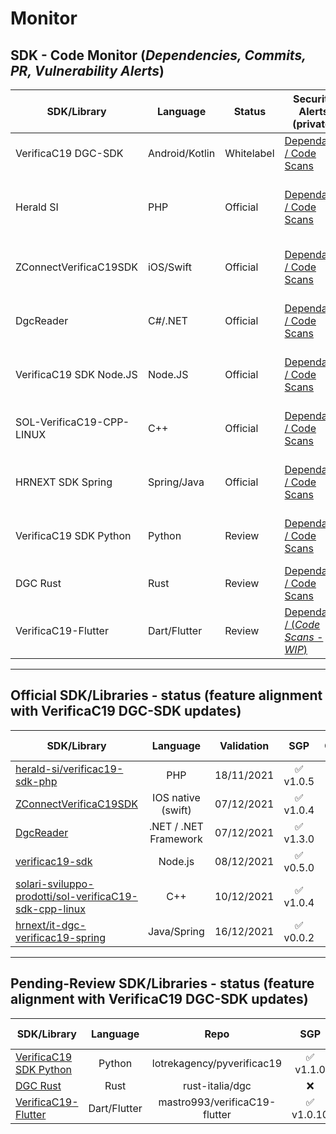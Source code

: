 # Monitor
## SDK - Code Monitor (_Dependencies, Commits, PR, Vulnerability Alerts_)

| SDK/Library               | Language       | Status     | Security Alerts (private) | Checks | Workflows (pub/pvt) | Checks |
|---------------------------|----------------|------------|---------------------------|--------|---------------------|--------|
| VerificaC19 DGC-SDK       | Android/Kotlin | Whitelabel | [Dependabot / Code Scans](https://github.com/VC19-SDK/it-dgc-verificac19-sdk-android/security) | ✅ | [CodeQL](https://github.com/VC19-SDK/it-dgc-verificac19-sdk-android/actions) | [![CodeQL](https://github.com/VC19-SDK/it-dgc-verificac19-sdk-android/actions/workflows/codeql-analysis.yml/badge.svg)](https://github.com/VC19-SDK/it-dgc-verificac19-sdk-android/actions/workflows/codeql-analysis.yml) |
| Herald SI                 | PHP            | Official   | [Dependabot / Code Scans](https://github.com/VC19-SDK/verificac19-sdk-php/security) | ✅ | [DevSkim + Psalm](https://github.com/VC19-SDK/verificac19-sdk-php/actions) | [![DevSkim](https://github.com/VC19-SDK/verificac19-sdk-php/actions/workflows/devskim-analysis.yml/badge.svg)](https://github.com/VC19-SDK/verificac19-sdk-php/actions/workflows/devskim-analysis.yml) [![Psalm Static analysis](https://github.com/VC19-SDK/verificac19-sdk-php/actions/workflows/psalm.yml/badge.svg)](https://github.com/VC19-SDK/verificac19-sdk-php/actions/workflows/psalm.yml) |
| ZConnectVerificaC19SDK    | iOS/Swift      | Official   | [Dependabot / Code Scans](https://github.com/VC19-SDK/zconnect-verificaC19-sdk-ios/security) | ✅ | [DevSkim + MobSF](https://github.com/VC19-SDK/zconnect-verificaC19-sdk-ios/actions) | [![DevSkim](https://github.com/VC19-SDK/zconnect-verificaC19-sdk-ios/actions/workflows/devskim-analysis.yml/badge.svg)](https://github.com/VC19-SDK/zconnect-verificaC19-sdk-ios/actions/workflows/devskim-analysis.yml) [![MobSF](https://github.com/VC19-SDK/zconnect-verificaC19-sdk-ios/actions/workflows/mobsf.yml/badge.svg)](https://github.com/VC19-SDK/zconnect-verificaC19-sdk-ios/actions/workflows/mobsf.yml) |
| DgcReader                 | C#/.NET        | Official   | [Dependabot / Code Scans](https://github.com/VC19-SDK/DgcReader/security) | ✅ | [CodeQL + DevSkim](https://github.com/VC19-SDK/DgcReader/actions) | [![CodeQL](https://github.com/VC19-SDK/DgcReader/actions/workflows/codeql-analysis.yml/badge.svg)](https://github.com/VC19-SDK/DgcReader/actions/workflows/codeql-analysis.yml) [![DevSkim](https://github.com/VC19-SDK/DgcReader/actions/workflows/devskim-analysis.yml/badge.svg)](https://github.com/VC19-SDK/DgcReader/actions/workflows/devskim-analysis.yml) |
| VerificaC19 SDK Node.JS   | Node.JS        | Official   | [Dependabot / Code Scans](https://github.com/VC19-SDK/verificac19-sdk/security) | ✅ | [CodeQL + DevSkim](https://github.com/VC19-SDK/verificac19-sdk/actions) | [![CodeQL](https://github.com/VC19-SDK/verificac19-sdk/actions/workflows/codeql-analysis.yml/badge.svg)](https://github.com/VC19-SDK/verificac19-sdk/actions/workflows/codeql-analysis.yml) [![DevSkim](https://github.com/VC19-SDK/verificac19-sdk/actions/workflows/devskim-analysis.yml/badge.svg)](https://github.com/VC19-SDK/verificac19-sdk/actions/workflows/devskim-analysis.yml) |
| SOL-VerificaC19-CPP-LINUX | C++            | Official   | [Dependabot / Code Scans](https://github.com/VC19-SDK/sol-verificaC19-sdk-cpp-linux/security) | ✅ | [CodeQL + DevSkim](https://github.com/VC19-SDK/sol-verificaC19-sdk-cpp-linux/actions) | [![CodeQL](https://github.com/VC19-SDK/sol-verificaC19-sdk-cpp-linux/actions/workflows/codeql-analysis.yml/badge.svg)](https://github.com/VC19-SDK/sol-verificaC19-sdk-cpp-linux/actions/workflows/codeql-analysis.yml) [![DevSkim](https://github.com/VC19-SDK/sol-verificaC19-sdk-cpp-linux/actions/workflows/devskim-analysis.yml/badge.svg)](https://github.com/VC19-SDK/sol-verificaC19-sdk-cpp-linux/actions/workflows/devskim-analysis.yml) |
| HRNEXT SDK Spring         | Spring/Java    | Official   | [Dependabot / Code Scans](https://github.com/VC19-SDK/it-dgc-verificac19-spring/security) | ✅ | [CodeQL + DevSkim](https://github.com/VC19-SDK/it-dgc-verificac19-spring/actions) | [![CodeQL](https://github.com/VC19-SDK/it-dgc-verificac19-spring/actions/workflows/codeql-analysis.yml/badge.svg)](https://github.com/VC19-SDK/it-dgc-verificac19-spring/actions/workflows/codeql-analysis.yml) [![DevSkim](https://github.com/VC19-SDK/it-dgc-verificac19-spring/actions/workflows/devskim-analysis.yml/badge.svg)](https://github.com/VC19-SDK/it-dgc-verificac19-spring/actions/workflows/devskim-analysis.yml) |
| VerificaC19 SDK Python    | Python         | Review     | [Dependabot / Code Scans](https://github.com/VC19-SDK/pyverificac19/security) | ✅ | [CodeQL + DevSkim](https://github.com/VC19-SDK/pyverificac19/actions) | [![CodeQL](https://github.com/VC19-SDK/pyverificac19/actions/workflows/codeql-analysis.yml/badge.svg)](https://github.com/VC19-SDK/pyverificac19/actions/workflows/codeql-analysis.yml) [![DevSkim](https://github.com/VC19-SDK/pyverificac19/actions/workflows/devskim-analysis.yml/badge.svg)](https://github.com/VC19-SDK/pyverificac19/actions/workflows/devskim-analysis.yml) |
| DGC Rust                  | Rust           | Review     | [Dependabot / Code Scans](https://github.com/VC19-SDK/dgc/security) | ✅ | [DevSkim](https://github.com/VC19-SDK/dgc/actions) | [![DevSkim](https://github.com/VC19-SDK/dgc/actions/workflows/devskim-analysis.yml/badge.svg)](https://github.com/VC19-SDK/dgc/actions/workflows/devskim-analysis.yml) |
| VerificaC19-Flutter       | Dart/Flutter   | Review     | [Dependabot / (_Code Scans - WIP_)](https://github.com/VC19-SDK/verificaC19-flutter/security) | - | [(_WIP_)](https://github.com/VC19-SDK/verificaC19-flutter/actions) | - |

----------------------------

## Official SDK/Libraries - status (feature alignment with VerificaC19 DGC-SDK updates)

| SDK/Library | Language  | Validation | SGP | CRL/DRL | Booster| Exemptions | School | Work | Entry DL5/2022 | 
| -----------    | :-: | :-:      |  :-:      |  :-:      |  :-:      | :-: | :-: | :-: | :-: |
| [herald-si/verificac19-sdk-php](https://github.com/herald-si/verificac19-sdk-php)| PHP| 18/11/2021 |  ✅<br>v1.0.5      |  ✅<br>v1.1.0       |  ✅<br>v1.2.0      | ✅<br>v1.3.0 | ✅<br>v1.4.3 | WIP | WIP |
| [ZConnectVerificaC19SDK](https://github.com/hrzucchetti/zconnect-verificaC19-sdk-ios) | IOS native (swift) | 07/12/2021 |  ✅<br>v1.0.4   |  ✅<br>v1.1.0       |  ✅<br>v1.1.1       | ✅<br>v1.1.2 | ✅<br>v1.1.5 | ✅<br>v1.1.6 | ✅<br>v1.1.7 |
| [DgcReader](https://github.com/DevTrevi/DgcReader) | .NET / .NET Framework | 07/12/2021 | ✅<br>v1.3.0 | ✅<br>v2.0.0 | ✅<br>v2.1.0 | ✅<br>v2.3.0 | ✅<br>v2.4.0 | WIP | WIP |
| [verificac19-sdk](https://github.com/italia/verificac19-sdk )   | Node.js |  08/12/2021    |  ✅<br>v0.5.0     |  ✅<br>v0.6.0     | ✅<br>v0.7.0   | ✅<br>v0.8.0 | ❌ | ❌ | ❌ |
| [solari-sviluppo-prodotti/sol-verificaC19-sdk-cpp-linux](https://github.com/solari-sviluppo-prodotti/sol-verificaC19-sdk-cpp-linux)| C++| 10/12/2021 | ✅<br>v1.0.4       |   ✅<br>v1.1.2      |   ✅<br>v1.1.1      | ✅<br>v1.1.3 | ✅<br>v1.1.4 | ✅<br>v1.1.4 | ❌ |
| [hrnext/it-dgc-verificac19-spring](https://github.com/hrnext/it-dgc-verificac19-spring) | Java/Spring | 16/12/2021 | ✅<br>v0.0.2      |  ✅<br>v0.0.3      |  ✅<br>v0.0.3      | ✅<br>v0.0.4 | WIP | ❌ | ❌ |

----------------------------

## Pending-Review SDK/Libraries - status (feature alignment with VerificaC19 DGC-SDK updates)

| SDK/Library                                                             | Language     | Repo                          | SGP           | CRL/DRL       | Booster          | Exemptions | School | Work | Entry DL5/2022 |
| ----------------------------------------------------------------------- | :----------: | :---------------------------: | :-----------: | :-----------: | :--------------: | :-: | :-: | :-: | :-: |
| [VerificaC19 SDK Python](https://github.com/lotrekagency/pyverificac19) | Python       | lotrekagency/pyverificac19    | ✅<br>v1.1.0  | ✅<br>v1.1.0 | ✅<br>v1.1.0     | ✅<br>v1.2.0 | ❌ | ❌ | ❌ |
| [DGC Rust](https://github.com/rust-italia/dgc)                          | Rust         | rust-italia/dgc               | ❌            | ❌           | ❌               | ❌ | ❌ | ❌ | ❌ |
| [VerificaC19-Flutter](https://github.com/mastro993/verificaC19-flutter) | Dart/Flutter | mastro993/verificaC19-flutter | ✅<br>v1.0.10 | ✅<br>v1.1.0 | ✅<br>v1.2.0     | ✅<br>v1.2.3 | WIP | WIP | ❌ |
